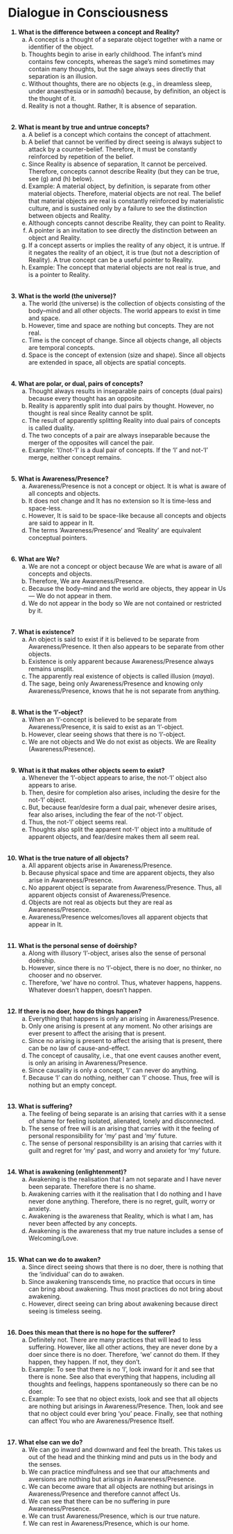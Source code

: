 # Dialogue in Consciousness

<style>
	ol.questions {
		font-weight: bold;
	}

	ol.alpha {
		list-style-type: lower-alpha;
		font-weight: normal;
		margin-bottom: 2rem;
	}
</style>

<ol class=questions>
	<li>What is the difference between a concept and Reality?
		<ol class=alpha>
			<li>A concept is a thought of a separate object together with a name or identifier of the object.</li>
			<li>Thoughts begin to arise in early childhood. The infant’s mind contains few concepts, whereas the sage’s mind sometimes may contain many thoughts, but the sage always sees directly that separation is an illusion.</li>
			<li>Without thoughts, there are no objects (e.g., in dreamless sleep, under anaesthesia or in <em>samadhi</em>) because, by definition, an object is the thought of it.</li>
			<li>Reality is not a thought. Rather, It is absence of separation.</li>
		</ol>
	</li>
	<li>What is meant by true and untrue concepts?
		<ol class=alpha>
			<li>A belief is a concept which contains the concept of attachment.</li>
			<li>A belief that cannot be verified by direct seeing is always subject to attack by a counter-belief. Therefore, it must be constantly reïnforced by repetition of the belief.</li>
			<li>Since Reality is absence of separation, It cannot be perceived. Therefore, concepts cannot describe Reality (but they can be true, see (g) and (h) below).</li>
			<li>Example: A material object, by definition, is separate from other material objects. Therefore, material objects are not real. The belief that material objects are real is constantly reïnforced by materialistic culture, and is sustained only by a failure to see the distinction between objects and Reality.</li>
			<li>Although concepts cannot describe Reality, they can point to Reality.</li>
			<li>A pointer is an invitation to see directly the distinction between an object and Reality.</li>
			<li>If a concept asserts or implies the reality of any object, it is untrue. If it negates the reality of an object, it is true (but not a description of Reality). A true concept can be a useful pointer to Reality.</li>
			<li>Example: The concept that material objects are not real is true, and is a pointer to Reality.</li>
		</ol>
	</li>
	<li>What is the world (the universe)?
		<ol class=alpha>
			<li>The world (the universe) is the collection of objects consisting of the body–mind and all other objects. The world appears to exist in time and space.</li>
			<li>However, time and space are nothing but concepts. They are not real.</li>
			<li>Time is the concept of change. Since all objects change, all objects are temporal concepts.</li>
			<li>Space is the concept of extension (size and shape). Since all objects are extended in space, all objects are spatial concepts.</li>
		</ol>
	</li>
	<li>What are polar, or dual, pairs of concepts?
		<ol class=alpha>
			<li>Thought always results in inseparable pairs of concepts (dual pairs) because every thought has an opposite.</li>
			<li>Reality is apparently split into dual pairs by thought. However, no thought is real since Reality cannot be split.</li>
			<li>The result of apparently splitting Reality into dual pairs of concepts is called duality.</li>
			<li>The two concepts of a pair are always inseparable because the merger of the opposites will cancel the pair.</li>
			<li>Example: ‘I’/not-‘I’ is a dual pair of concepts. If the ‘I’ and not-‘I’ merge, neither concept remains.</li>
		</ol>
	</li>
	<li>What is Awareness/Presence?
		<ol class=alpha>
			<li>Awareness/Presence is not a concept or object. It is what is aware of all concepts and objects.</li>
			<li>It does not change and It has no extension so It is time-less and space-less.</li>
			<li>However, It is said to be space-like because all concepts and objects are said to appear in It.</li>
			<li>The terms ‘Awareness/Presence’ and ‘Reality’ are equivalent conceptual pointers.</li>
		</ol>
	</li>
	<li>What are We?
		<ol class=alpha>
			<li>We are not a concept or object because We are what is aware of all concepts and objects.</li>
			<li>Therefore, We are Awareness/Presence.</li>
			<li>Because the body–mind and the world are objects, they appear in Us — We do not appear in them.</li>
			<li>We do not appear in the body so We are not contained or restricted by it.</li>
		</ol>
	</li>
	<li>What is existence?
		<ol class=alpha>
			<li>An object is said to exist if it is believed to be separate from Awareness/Presence. It then also appears to be separate from other objects.</li>
			<li>Existence is only apparent because Awareness/Presence always remains unsplit.</li>
			<li>The apparently real existence of objects is called illusion (<em>maya</em>).</li>
			<li>The sage, being only Awareness/Presence and knowing only Awareness/Presence, knows that he is not separate from anything.</li>
		</ol>
	</li>
	<li>What is the ‘I’-object?
		<ol class=alpha>
			<li>When an ‘I’-concept is believed to be separate from Awareness/Presence, it is said to exist as an ‘I’-object.</li>
			<li>However, clear seeing shows that there is no ‘I’-object.</li>
			<li>We are not objects and We do not exist as objects. We are Reality (Awareness/Presence).</li>
		</ol>
	</li>
	<li>What is it that makes other objects seem to exist?
		<ol class=alpha>
			<li>Whenever the ‘I’-object appears to arise, the not-‘I’ object also appears to arise.</li>
			<li>Then, desire for completion also arises, including the desire for the not-‘I’ object.</li>
			<li>But, because fear/desire form a dual pair, whenever desire arises, fear also arises, including the fear of the not-‘I’ object.</li>
			<li>Thus, the not-‘I’ object seems real.</li>
			<li>Thoughts also split the apparent not-‘I’ object into a multitude of apparent objects, and fear/desire makes them all seem real.</li>
		</ol>
</li>
	<li>What is the true nature of all objects?
		<ol class=alpha>
			<li>All apparent objects arise in Awareness/Presence.</li>
			<li>Because physical space and time are apparent objects, they also arise in Awareness/Presence.</li>
			<li>No apparent object is separate from Awareness/Presence. Thus, all apparent objects consist of Awareness/Presence.</li>
			<li>Objects are not real as objects but they are real as Awareness/Presence.</li>
			<li>Awareness/Presence welcomes/loves all apparent objects that appear in It.</li>
		</ol>
	</li>
	<li>What is the personal sense of doërship?
		<ol class=alpha>
			<li>Along with illusory ‘I’-object, arises also the sense of personal doërship.</li>
			<li>However, since there is no ‘I’-object, there is no doer, no thinker, no chooser and no observer.</li>
			<li>Therefore, ‘we’ have no control. Thus, whatever happens, happens. Whatever doesn’t happen, doesn’t happen.</li>
		</ol>
	</li>
	<li>If there is no doer, how do things happen?
		<ol class=alpha>
			<li>Everything that happens is only an arising in Awareness/Presence.</li>
			<li>Only one arising is present at any moment. No other arisings are ever present to affect the arising that is present.</li>
			<li>Since no arising is present to affect the arising that is present, there can be no law of cause-and-effect.</li>
			<li>The concept of causality, i.e., that one event causes another event, is only an arising in Awareness/Presence.</li>
			<li>Since causality is only a concept, ‘I’ can never do anything.</li>
			<li>Because ‘I’ can do nothing, neither can ‘I’ choose. Thus, free will is nothing but an empty concept.</li>
		</ol>
	</li>
	<li>What is suffering?
		<ol class=alpha>
			<li>The feeling of being separate is an arising that carries with it a sense of shame for feeling isolated, alienated, lonely and disconnected.</li>
			<li>The sense of free will is an arising that carries with it the feeling of personal responsibility for ‘my’ past and ‘my’ future.</li>
			<li>The sense of personal responsibility is an arising that carries with it guilt and regret for ‘my’ past, and worry and anxiety for ‘my’ future.</li>
		</ol>
	</li>
	<li>What is awakening (enlightenment)?
		<ol class=alpha>
			<li>Awakening is the realisation that I am not separate and I have never been separate. Therefore there is no shame.</li>
			<li>Awakening carries with it the realisation that I do nothing and I have never done anything. Therefore, there is no regret, guilt, worry or anxiety.</li>
			<li>Awakening is the awareness that Reality, which is what I am, has never been affected by any concepts.</li>
			<li>Awakening is the awareness that my true nature includes a sense of Welcoming/Love.</li>
		</ol>
	</li>
	<li>What can we do to awaken?
		<ol class=alpha>
			<li>Since direct seeing shows that there is no doer, there is nothing that the ‘individual’ can do to awaken.</li>
			<li>Since awakening transcends time, no practice that occurs in time can bring about awakening. Thus most practices do not bring about awakening.</li>
			<li>However, direct seeing can bring about awakening because direct seeing is timeless seeing.</li>
		</ol>
	</li>
	<li>Does this mean that there is no hope for the sufferer?
		<ol class=alpha>
			<li>Definitely not. There are many practices that will lead to less suffering. However, like all other actions, they are never done by a doer since there is no doer. Therefore, ‘we’ cannot do them. If they happen, they happen. If not, they don’t.</li>
			<li>Example: To see that there is no ‘I’, look inward for it and see that there is none. See also that everything that happens, including all thoughts and feelings, happens spontaneously so there can be no doer.</li>
			<li>Example: To see that no object exists, look and see that all objects are nothing but arisings in Awareness/Presence. Then, look and see that no object could ever bring ‘you’ peace. Finally, see that nothing can affect You who are Awareness/Presence Itself.</li>
		</ol>
	</li>
	<li>What else can we do?
		<ol class=alpha>
			<li>We can go inward and downward and feel the breath. This takes us out of the head and the thinking mind and puts us in the body and the senses.</li>
			<li>We can practice mindfulness and see that our attachments and aversions are nothing but arisings in Awareness/Presence.</li>
			<li>We can become aware that all objects are nothing but arisings in Awareness/Presence and therefore cannot affect Us.</li>
			<li>We can see that there can be no suffering in pure Awareness/Presence.</li>
			<li>We can trust Awareness/Presence, which is our true nature.</li>
			<li>We can rest in Awareness/Presence, which is our home.</li>
		</ol>
	</li>
</ol>
